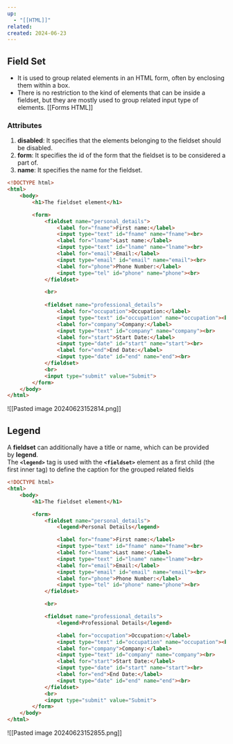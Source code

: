 ```yaml
---
up:
  - "[[HTML]]"
related: 
created: 2024-06-23
---
```


## Field Set
- It is used to group related elements in an HTML form, often by enclosing them within a box.
- There is no restriction to the kind of elements that can be inside a fieldset, but they are mostly used to group related input type of elements.
  [[Forms HTML]]
### Attributes

1. **disabled**: It specifies that the elements belonging to the fieldset should be disabled.
2. **form**: It specifies the id of the form that the fieldset is to be considered a part of.
3. **name**: It specifies the name for the fieldset.

```HTML
<!DOCTYPE html>
<html>
    <body>
        <h1>The fieldset element</h1>

        <form>
            <fieldset name="personal_details"> 
                <label for="fname">First name:</label>
                <input type="text" id="fname" name="fname"><br>
                <label for="lname">Last name:</label>
                <input type="text" id="lname" name="lname"><br>
                <label for="email">Email:</label>
                <input type="email" id="email" name="email"><br>
                <label for="phone">Phone Number:</label>
                <input type="tel" id="phone" name="phone"><br>
            </fieldset>

            <br>
            
            <fieldset name="professional_details"> 
                <label for="occupation">Occupation:</label>
                <input type="text" id="occupation" name="occupation"><br>
                <label for="company">Company:</label>
                <input type="text" id="company" name="company"><br>
                <label for="start">Start Date:</label>
                <input type="date" id="start" name="start"><br>
                <label for="end">End Date:</label>
                <input type="date" id="end" name="end"><br>
            </fieldset>
            <br>
            <input type="submit" value="Submit">
        </form>
    </body>
</html>
```

![[Pasted image 20240623152814.png]]

## Legend
A **fieldset** can additionally have a title or name, which can be provided by **legend**.  
The **`<legend>`** tag is used with the **`<fieldset>`** element as a first child (the first inner tag) to define the caption for the grouped related fields

```HTML
<!DOCTYPE html>
<html>
    <body>
        <h1>The fieldset element</h1>

        <form>
            <fieldset name="personal_details"> 
                <legend>Personal Details</legend>

                <label for="fname">First name:</label>
                <input type="text" id="fname" name="fname"><br>
                <label for="lname">Last name:</label>
                <input type="text" id="lname" name="lname"><br>
                <label for="email">Email:</label>
                <input type="email" id="email" name="email"><br>
                <label for="phone">Phone Number:</label>
                <input type="tel" id="phone" name="phone"><br>
            </fieldset>

            <br>

            <fieldset name="professional_details"> 
                <legend>Professional Details</legend>

                <label for="occupation">Occupation:</label>
                <input type="text" id="occupation" name="occupation"><br>
                <label for="company">Company:</label>
                <input type="text" id="company" name="company"><br>
                <label for="start">Start Date:</label>
                <input type="date" id="start" name="start"><br>
                <label for="end">End Date:</label>
                <input type="date" id="end" name="end"><br>
            </fieldset>
            <br>
            <input type="submit" value="Submit">
        </form>
    </body>
</html>
```

![[Pasted image 20240623152855.png]]